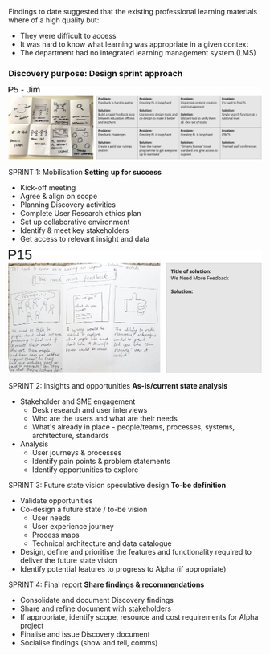 Findings to date suggested that the existing professional learning materials where of a high quality but:

  - They were difficult to access
  - It was hard to know what learning was appropriate in a given context
  - The department had no integrated learning management system (LMS)


### Discovery purpose: Design sprint approach

![](/i/cases/edscot/crazy-8s.jpg)

SPRINT 1: Mobilisation
**Setting up for success**

- Kick-off meeting
- Agree & align on scope
- Planning Discovery activities
- Complete User Research ethics plan
- Set up collaborative environment
- Identify & meet key stakeholders
- Get access to relevant insight and data

![](/i/cases/edscot/sol-sketch.jpg)

SPRINT 2: Insights and opportunities
**As-is/current state analysis**

- Stakeholder and SME engagement
  - Desk research and user interviews
  - Who are the users and what are their needs
  - What's already in place - people/teams, processes, systems, architecture, standards
- Analysis
  - User journeys & processes
  - Identify pain points & problem statements
  - Identify opportunities to explore

SPRINT 3: Future state vision speculative design
**To-be definition**

- Validate opportunities
- Co-design a future state / to-be vision
  - User needs
  - User experience journey
  - Process maps
  - Technical architecture and data catalogue
- Design, define and prioritise the features and functionality required to deliver the future state vision
- Identify potential features to progress to Alpha (if appropriate)

SPRINT 4: Final report
**Share findings & recommendations**

- Consolidate and document Discovery findings
- Share and refine document with stakeholders
- If appropriate, identify scope, resource and cost requirements for Alpha project
- Finalise and issue Discovery document
- Socialise findings (show and tell, comms)



